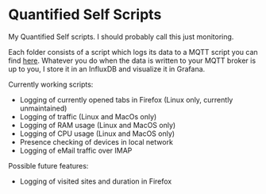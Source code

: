 # Quantified Self Scripts

My Quantified Self scripts. I should probably call this just monitoring.

Each folder consists of a script which logs its data to a MQTT script you can find [here](https://github.com/wasmitnetzen/mqttsend). Whatever you do when the data is written to your MQTT broker is up to you, I store it in an InfluxDB and visualize it in Grafana.

Currently working scripts:
* Logging of currently opened tabs in Firefox (Linux only, currently unmaintained)
* Logging of traffic (Linux and MacOs only)
* Logging of RAM usage (Linux and MacOS only)
* Logging of CPU usage (Linux and MacOS only)
* Presence checking of devices in local network
* Logging of eMail traffic over IMAP

Possible future features:
* Logging of visited sites and duration in Firefox
